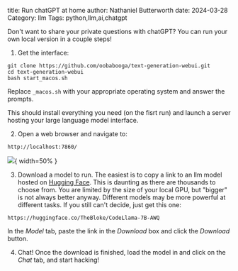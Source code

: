 title: Run chatGPT at home
author: Nathaniel Butterworth
date: 2024-03-28
Category: llm
Tags: python,llm,ai,chatgpt

Don't want to share your private questions with chatGPT? You can run your own local version in a couple steps!

1. Get the interface:
```
git clone https://github.com/oobabooga/text-generation-webui.git
cd text-generation-webui
bash start_macos.sh
```
Replace `_macos.sh` with your appropriate operating system and answer the prompts.

This should install everything you need (on the fisrt run) and launch a server hosting your large language model interface.

2. Open a web browser and navigate to:
```
http://localhost:7860/
```

![]({attach}images/local_llm_image.png){ width=50% }

3. Download a model to run.
The easiest is to copy a link to an llm model hosted on [Hugging Face](https://huggingface.co/TheBloke).
This is daunting as there are thousands to choose from. You are limited by the size of your local GPU, but "bigger" is not always better anyway. Different models may be more powerful at different tasks. If you still can't decide, just get this one:
```
https://huggingface.co/TheBloke/CodeLlama-7B-AWQ
```
In the _Model_ tab, paste the link in the _Download_ box and click the *Download* button.

4. Chat!
Once the download is finished, load the model in and click on the *Chat* tab, and start hacking!
